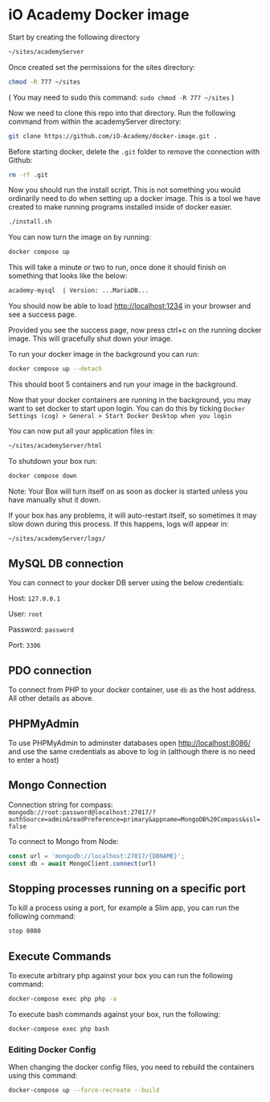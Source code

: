 # iO Academy Docker image

Start by creating the following directory

```bash
~/sites/academyServer
```

Once created set the permissions for the sites directory:

```bash
chmod -R 777 ~/sites
```

( You may need to sudo this command: `sudo chmod -R 777 ~/sites` )

Now we need to clone this repo into that directory. Run the following command from within the academyServer directory:

```bash
git clone https://github.com/iO-Academy/docker-image.git .
```

Before starting docker, delete the `.git` folder to remove the connection with Github:

```bash
rm -rf .git
```

Now you should run the install script. This is not something you would ordinarily need to do when setting up a docker image. This is a tool we have created to make running programs installed inside of docker easier.

```bash
./install.sh
```

You can now turn the image on by running:

```bash
docker compose up
```

This will take a minute or two to run, once done it should finish on something that looks like the below:

```txt
academy-mysql  | Version: ...MariaDB...
```

You should now be able to load [http://localhost:1234](http://localhost:1234) in your browser and see a success page.

Provided you see the success page, now press ctrl+c on the running docker image. This will gracefully shut down your image.

To run your docker image in the background you can run:

```bash
docker compose up --detach
```

This should boot 5 containers and run your image in the background.

Now that your docker containers are running in the background, you may want to set docker to start upon login. You can do this by ticking `Docker Settings (cog) > General > Start Docker Desktop when you login`

You can now put all your application files in:

```txt
~/sites/academyServer/html
```

To shutdown your box run:

```bash
docker compose down
```

Note: Your Box will turn itself on as soon as docker is started unless you have manually shut it down.

If your box has any problems, it will auto-restart itself, so sometimes it may slow down during this process. If this happens, logs will appear in:

```bash
~/sites/academyServer/logs/
```

## MySQL DB connection

You can connect to your docker DB server using the below credentials:

Host: `127.0.0.1`

User: `root`

Password: `password`

Port: `3306`

## PDO connection

To connect from PHP to your docker container, use `db` as the host address.
All other details as above.

## PHPMyAdmin

To use PHPMyAdmin to adminster databases open [http://localhost:8086/](http://localhost:8086/) and use the same credentials as above to log in (although there is no need to enter a host)

## Mongo Connection

Connection string for compass:  
`mongodb://root:password@localhost:27017/?authSource=admin&readPreference=primary&appname=MongoDB%20Compass&ssl=false`

To connect to Mongo from Node:

```js
const url = 'mongodb://localhost:27017/{DBNAME}';
const db = await MongoClient.connect(url)
```

## Stopping processes running on a specific port

To kill a process using a port, for example a Slim app, you can run the following command:

```bash
stop 8080
```

## Execute Commands

To execute arbitrary php against your box you can run the following command:

```bash
docker-compose exec php php -a
```

To execute bash commands against your box, run the following:

```bash
docker-compose exec php bash
```

### Editing Docker Config

When changing the docker config files, you need to rebuild the containers using this command:

```bash
docker-compose up --force-recreate --build
```
